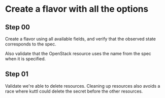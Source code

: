 # Create a flavor with all the options

## Step 00

Create a flavor using all available fields, and verify that the observed state corresponds to the spec.

Also validate that the OpenStack resource uses the name from the spec when it is specified.

## Step 01

Validate we're able to delete resources.
Cleaning up resources also avoids a race where kuttl could delete the secret before the other resources.
